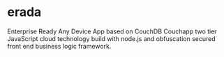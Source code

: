 # erada
Enterprise Ready Any Device App based on CouchDB Couchapp two tier JavaScript cloud technology build with node.js and obfuscation secured front end business logic framework.
